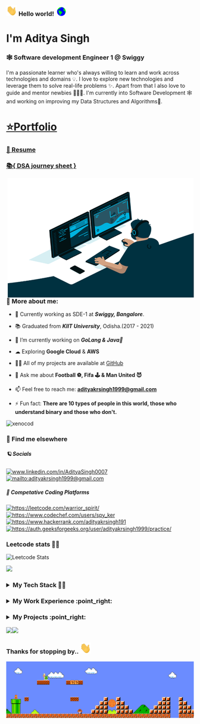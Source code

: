 
### <img src="https://github.com/XenoCod/XenoCod/blob/main/gifs/Hi.gif" width="29" height="29"> **Hello world!** &nbsp;<img src="https://github.com/XenoCod/XenoCod/blob/main/gifs/Earth.gif" width="24" height="24">
# I'm Aditya Singh&nbsp;
<h3 align="left">🕸️ Software development Engineer 1 @ Swiggy</h3>

<p align="left"> I'm a passionate learner who's always willing to learn and work across technologies and domains 💡. I love to explore new technologies and leverage them to solve real-life problems ✨. Apart from that I also love to guide and mentor newbies 👨🏻‍💻. I'm currently into Software Development 🕸️ and working on improving my Data Structures and Algorithms🌟. </p>  

# [⭐Portfolio ](https://adityakrsingh.xyz)


### [👔 Resume](https://drive.google.com/file/d/1x6xBsTnqBvmehkUhho7LSlsZSyUtVB0u/view?usp=sharing) 

### [📚{ DSA journey sheet }](https://github.com/XenoCod/Code-Commit)


<img align="right" alt="GIF" src="https://github.com/XenoCod/XenoCod/blob/main/gifs/code.gif"  width="500" height="320"/>

<h3>🧐 More about me: </h3>

- 👔 Currently working as SDE-1 at ***Swiggy, Bangalore***.

- 📚 Graduated from ***KIIT University***, Odisha.(2017 - 2021)

- 🔭 I’m currently working on ***GoLang & Java🚀***

- ☁ Exploring **Google Cloud** & **AWS**

- 👨‍💻 All of my projects are available at [GitHub](https://github.com/XenoCod?tab=repositories)

- 💬 Ask me about **Football ⚽, Fifa 🕹 & Man United 😈**

- 📫 Feel free to reach me: **adityakrsingh1999@gmail.com**

- ⚡ Fun fact: **There are 10 types of people in this world, those who understand binary and those who don't.**

<p align="left"> <img src="https://komarev.com/ghpvc/?username=xenocod&label=Profile%20views&color=0e75b6&style=flat" alt="xenocod" /> </p>

<h3 align="left">📢 Find me elsewhere</h3>
<p align="left">
<h5 align="left">🪐 Socials</h5>
<a href="https://linkedin.com/in/aditya-singh-8430771a8/" target="blank"><img align="center" src="https://img.shields.io/badge/LinkedIn-0077B5?style=for-the-badge&logo=linkedin&logoColor=white" alt="www.linkedin.com/in/AdityaSingh0007"/></a>
<a href="mailto:adityakrsingh1999@gmail.com" target="blank"><img align="center" src="https://img.shields.io/badge/Gmail-D14836?style=for-the-badge&logo=gmail&logoColor=white" alt="mailto:adityakrsingh1999@gmail.com"  /></a>

</p>
<p align="left">
<h5 align="left">🏅 Competative Coding Platforms</h5>
<a href="https://www.leetcode.com/war_hammer" target="blank"><img align="center" src="https://img.shields.io/badge/-LeetCode-FFA116?style=for-the-badge&logo=LeetCode&logoColor=black" alt="https://leetcode.com/warrior_spirit/"   /></a>
<a href="https://www.codechef.com/users/spy_ker" target="blank"><img align="center" src="https://img.shields.io/badge/-CodeChef-5B4638?style=for-the-badge&logo=CodeChef&logoColor=white" alt="https://www.codechef.com/users/spy_ker"  /></a>
<a href="https://www.hackerrank.com/adityakrsingh191" target="blank"><img align="center" src="https://img.shields.io/badge/-Hackerrank-2EC866?style=for-the-badge&logo=HackerRank&logoColor=white" alt="https://www.hackerrank.com/adityakrsingh191" /></a>
<a href="https://auth.geeksforgeeks.org/user/adityakrsingh1999/practice/" target="blank"><img align="center" src="https://img.shields.io/badge/-GeeksforGeeks-0F9D58?style=flat-square&logo=GeeksforGeeks&logoColor=white" alt="https://auth.geeksforgeeks.org/user/adityakrsingh1999/practice/" height="25"  /></a>

### Leetcode stats 🙇‍♂️
![Leetcode Stats](https://leetcode.card.workers.dev/?username=war_hammer&theme=dark&extension=activity)

![](https://github-readme-streak-stats.herokuapp.com/?user=xenocod&theme=dark)

</p>
<h3>
<details>
<summary><b>My Tech Stack 👨‍💻  </b></summary>
	
<p align="left"> 
	<h3 align="left">Programming Languages</h3> 
	<a href="https://www.java.com" target="_blank"> <img src="https://raw.githubusercontent.com/devicons/devicon/master/icons/java/java-original.svg" alt="java" width="82px" height="52px" padding= "10px"/> </a> 
	<a href="https://developer.mozilla.org/en-US/docs/Web/JavaScript" target="_blank"> <img src="https://raw.githubusercontent.com/devicons/devicon/master/icons/javascript/javascript-original.svg" alt="javascript" width="82px" height="52px" padding= "10px"/> </a>
	<a href="https://www.w3schools.com/cs/" target="_blank"> <img src="https://raw.githubusercontent.com/devicons/devicon/master/icons/csharp/csharp-original.svg" alt="csharp" width="82" height="52px"/> </a>
	<hr>
	<h3 align="left">Frontend Development</h3>
	<a href="https://www.w3.org/html/" target="_blank"> <img src="https://raw.githubusercontent.com/devicons/devicon/master/icons/html5/html5-original-wordmark.svg" alt="html5" width="82px" height="52px" padding= "10px"/> </a> 
	<a href="https://www.w3schools.com/css/" target="_blank"> <img src="https://raw.githubusercontent.com/devicons/devicon/master/icons/css3/css3-original-wordmark.svg" alt="css3" width="82px" height="52px" padding= "10px"/> </a> 
	<a href="https://reactjs.org/" target="_blank"> <img src="https://raw.githubusercontent.com/devicons/devicon/master/icons/react/react-original-wordmark.svg" alt="react" width="82px" height="52px" padding= "10px"/> </a> 
	 <a href="https://nextjs.org/" target="_blank"> <img src="https://cdn.worldvectorlogo.com/logos/nextjs-3.svg" alt="nextjs" width="82px" height="52px"/> </a>
	<a href="https://getbootstrap.com" target="_blank"> <img src="https://raw.githubusercontent.com/devicons/devicon/master/icons/bootstrap/bootstrap-plain-wordmark.svg" alt="bootstrap" width="82px" height="52px" padding= "10px"/> </a> 
	<a href="https://tailwindcss.com/" target="_blank"> <img src="https://www.vectorlogo.zone/logos/tailwindcss/tailwindcss-icon.svg" alt="tailwind" width="82px" height="52px" padding= "10px"/> </a> 
	<a href="https://redux.js.org" target="_blank"> <img src="https://raw.githubusercontent.com/devicons/devicon/master/icons/redux/redux-original.svg" alt="redux" width="80" height="52"/> </a>
	<a href="https://sass-lang.com" target="_blank"> <img src="https://raw.githubusercontent.com/devicons/devicon/master/icons/sass/sass-original.svg" alt="sass" width="80" height="52"/> </a> 
	<a href="https://pugjs.org" target="_blank"> <img src="https://cdn.worldvectorlogo.com/logos/pug.svg" alt="pug" width="82px" height="52px" padding= "10px"/> </a> 
	<a href="https://materializecss.com/" target="_blank"> <img src="https://raw.githubusercontent.com/prplx/svg-logos/5585531d45d294869c4eaab4d7cf2e9c167710a9/svg/materialize.svg" alt="materialize" width="82" height="52"/> </a>
	<hr>
	<h3 align="left">Backend Development</h3>
	<a href="https://firebase.google.com/" target="_blank"> <img src="https://www.vectorlogo.zone/logos/firebase/firebase-icon.svg" alt="firebase" width="82px" height="52px"/> </a>
	<a href="https://nodejs.org" target="_blank"> <img src="https://raw.githubusercontent.com/devicons/devicon/master/icons/nodejs/nodejs-original-wordmark.svg" alt="nodejs" width="82px" height="70px" padding= "10px"/> </a> 
	<a href="https://expressjs.com" target="_blank"> <img src="https://raw.githubusercontent.com/devicons/devicon/master/icons/express/express-original-wordmark.svg" alt="express" width="82px" height="70px" padding= "10px"/> </a> 
	<hr>
	<h3 align="left">Framework</h3>
	</a> <a href="https://dotnet.microsoft.com/" target="_blank"> <img src="https://raw.githubusercontent.com/devicons/devicon/master/icons/dot-net/dot-net-original-wordmark.svg" alt="dotnet" width="80" height="52"/> </a>
	<hr>
	<h3 align="left">Mobile App Development</h3>
	<a href="https://developer.android.com" target="_blank"> <img src="https://raw.githubusercontent.com/devicons/devicon/master/icons/android/android-original-wordmark.svg" alt="android" width="82px" height="52px" padding= "10px"/> </a> 
	<hr>
	<h3 align="left">Database</h3>
	<a href="https://www.mongodb.com/" target="_blank"> <img src="https://raw.githubusercontent.com/devicons/devicon/master/icons/mongodb/mongodb-original-wordmark.svg" alt="mongodb" width="82px" height="52px" padding= "10px"/> </a> 
	<a href="https://www.mysql.com/" target="_blank"> <img src="https://raw.githubusercontent.com/devicons/devicon/master/icons/mysql/mysql-original-wordmark.svg" alt="mysql" width="80" height="52"/> </a> 
	<a href="https://www.oracle.com/" target="_blank"> <img src="https://raw.githubusercontent.com/devicons/devicon/master/icons/oracle/oracle-original.svg" alt="oracle" width="80" height="52"/> </a> 
	<hr>
	<h3 align="left">DevOps</h3>
	<a href="https://aws.amazon.com" target="_blank"> <img src="https://raw.githubusercontent.com/devicons/devicon/master/icons/amazonwebservices/amazonwebservices-original-wordmark.svg" alt="aws" width="82px" height="52px" padding= "10px"/> </a> 
	<a href="https://cloud.google.com" target="_blank"> <img src="https://www.vectorlogo.zone/logos/google_cloud/google_cloud-icon.svg" alt="gcp" width="52px" height="52px" padding= "10px"/> </a> 
	<a href="https://azure.microsoft.com/en-in/" target="_blank"> <img src="https://www.vectorlogo.zone/logos/microsoft_azure/microsoft_azure-icon.svg" alt="azure" width="80px" height="52px"/> </a>
	<a href="https://www.docker.com/" target="_blank"> <img src="https://raw.githubusercontent.com/devicons/devicon/master/icons/docker/docker-original-wordmark.svg" alt="docker" width="80" height="52"/> </a> 
	 <a href="https://kubernetes.io" target="_blank"> <img src="https://www.vectorlogo.zone/logos/kubernetes/kubernetes-icon.svg" alt="kubernetes" width="80" height="52"/></a>
<hr>
	<h3 align="left">Softwares</h3>
	<a href="https://www.figma.com/" target="_blank"> <img src="https://www.vectorlogo.zone/logos/figma/figma-icon.svg" alt="figma" width="80" height="52"/> </a>
	<a href="https://www.adobe.com/products/xd.html" target="_blank"> <img src="https://cdn.worldvectorlogo.com/logos/adobe-xd.svg" alt="xd" width="82px" height="52px" padding= "10px"/> </a> 
	<a href="https://postman.com" target="_blank"> <img src="https://www.vectorlogo.zone/logos/getpostman/getpostman-icon.svg" alt="postman" width="52px" height="52px" padding= "10px"/> </a> 
	<hr>
	<h3 align="left">Others</h3>
	<a href="https://git-scm.com/" target="_blank"> <img src="https://www.vectorlogo.zone/logos/git-scm/git-scm-icon.svg" alt="git" width="82px" height="52px" padding= "10px"/> </a> 
	<hr>
</p>
	

</details>
</h3>
<h3>
 <details> 
	 <summary><b> My Work Experience :point_right: </b></summary>
<table>
  <thead>
    <tr>
      	<th>Job Name</th>
	<th>Organization</th>
      	<th>Roles & responsibilities</th>
      	<th>Duration</th>
	</tr>
  </thead>
  <tbody>
	<tr>
      	<td><b>SDE 1</b></td>
	<td><a href="https://www.swiggy.com/" target="_blank" >Swiggy</a></td>
      	<td>Building Swiggy Instamart</td>
      	<td>Mar 2022 - Present</td>
    	</tr>
  	<tr>
	<tr>
      	<td><b>SDE 1</b></td>
	<td><a href="https://www.epam.com/" target="_blank" >Epam Systems</a></td>
      	<td>Building software on Java stack</td>
      	<td>Nov 2021 - March 2022</td>
    	</tr>
  	<tr>
      	<td><b>Data Analyst Intern</b></td>
	<td><a href="https://www.highradius.com/" target="_blank" >HighRadius Corporation</a></td>
      	<td>Worked on the development and implementation of new quantitative models in
order to stabilize the business and maximize efficiency.</td>
      	<td>April 2020 - June 2020</td>
    	</tr>
    	<tr>
      	<td><b>Data Analyst Intern</b></td>
	<td><a href="https://home.kpmg/xx/en/home.html" target="_blank" >KPMG India</a></td>
      	<td>Filtering & building dashboards using Tableau.</td>
      	<td>July 2020 - August 2020</td>
    	</tr>
	<tr>
      	<td><b>Expert at Chegg </b></td>
	<td><a onclick="window.open(this.href,'_blank');return false;" href="https://www.chegg.com/" >Chegg India</a></td>
      	<td>Solving questions.</td>
      	<td>Dec 2019 - March 2020</td>
    	</tr>
	
  </tbody>
</table>
		 
</details>
	</h3>
<h3>
<details>
<summary> My Projects :point_right:</summary>
<table>
  <thead>
    <tr>
      <th>Project Name</th>
      <th>Technologies used</th>
      <th>Description</th>
	<th>Difficulty</th>
    </tr>
  </thead>
  <tbody>
	   <tr>
      	<td><a href= "https://xenocod.github.io/Restaurant-page/index.html" target="_blank">Restaurant Website</td>
      	<td>HTML, CSS</td>
      	<td>A simple responsive Landing page for an Restaurant.</td>
	<td>⭐</td>
    	</tr>
    	<tr>
      	<td><a href="https://xenocod.github.io/School-Library/index.html">School Library</a></td>
      	<td>HTML, CSS, JavaScript</td>
	<td>A Responsive web library app which keeps the logs of the books issued & return from the library.</td>
	<td>⭐</td>
    	</tr>
	<tr>
      	<td>COVID 19 Spread Map</td>
      	<td>HTML, CSS, Javascript</td>
      	<td>A website which displays the confirmed cases count all over the world.</td>
	<td>⭐</td>
   	 </tr>
	<tr>
      	<td><a href= "https://xenocod.github.io/JS-Calculator/index.html" target="_blank">Calculator</td>
      	<td>HTML, CSS, JavaScript</td>
      	<td>A simple Calculator built using HTML, CSS, JavaScript.</td>
	<td>⭐⭐</td>
    	</tr>
	<tr>
      	<td><a href="https://xenocod.github.io/News-Website/index.html">News Website</a></td>
      	<td>HTML, CSS, JavaScript</td>
      	<td>A Responsive news website that fetches top news based on the interest entered by the user.</td>
	<td>⭐⭐</td>
    	</tr>
	  <tr>
      <td><a href="https://xenocod.github.io/Cabbie-Cab/index.html" target="_blank">Cabbie-Cab</a></td>
      <td>HTML, CSS, Javascript</td>
      <td>A static Cab booking website which validates the information given by the user with built in regex and proceeds to book a cab accordingly.</td>
	<td>⭐⭐</td>
    </tr>
    	<tr>
      <td><a href="https://xenocod.github.io/Note-taking-app/index.html" target="_blank">Notes Taking app</a></td>
      <td>HTML, CSS, Javascript</td>
      <td>A web app where user can make, modify notes with an additional Reminder functionality.</td>
	<td>⭐⭐</td>
    </tr>
	  	<tr>
      <td><a href="https://github.com/XenoCod/To-do-Daily" target="_blank">To-do-Daily</a></td>
      <td>React, Javascript</td>
      <td>A responsive to-do list/ Note taking app made with React.</td>
	<td>⭐⭐</td>
    </tr>
	   <tr>
      	<td><a href= "https://xenocod.github.io/Postman-Clone/index.html" target="_blank">Postman Clone</a></td>
      	<td>HTML, CSS, JavaScript</td>
      	<td>A app that is able to process GET and POST requests from the user.</td>
	<td>⭐⭐⭐</td>
    	</tr>
	<tr>
      <td><a href= "https://youremojiapp.netlify.app/">Emoji app</a></td>
      <td>HTML, CSS, JavaScript, React.JS</td>
      <td>Helps the user to identify the emoji entered by him.</td>
	<td>⭐⭐⭐</td>
    </tr>
    <tr>
      <td>Music Academy School website</td>
      <td>HTML, CSS, JavaScript, Pug, Node.js, Express.js, MongoDB, Apache2</td>
      <td>A fully responsive end-to-end website where a user can browse through the website, open different pages & can apply for admisson in the School. </td>
	<td>⭐⭐⭐⭐</td>
    </tr>
	    <tr>
      <td><a href="https://ballblogs.netlify.app/">Ball-Blogs: Blogging website</a></td>
      <td>HTML, CSS, JavaScript</td>
      <td>A responsive multipage blogging website made with HTML, CSS, JS. Made only with HTML, CSS & JS as a challenge which helped me improve my CSS concepts & Design.</td>
	<td>⭐⭐⭐</td>
    </tr>
	 <tr>
      <td><a href="https://adityakrsingh.xyz">Aditya Singh</a></td>
      <td>React, ExpressJS</td>
      <td>Personal Portfolio website made with React, Styled Components, Material UI. Hosted on Vercel.</td>
	<td>⭐⭐⭐⭐⭐</td>
    </tr>
  <tr>
      <td><a href="https://netflix-clone-71028.web.app/">Netflix Clone</a></td>
      <td>React, JavaScript, Firebase, CSS, TMDB api.</td>
      <td>A Netflix clone made with React & Redux as a template to maintain the Login/ Logout state of the user. Using Firebase on the backend for User Authentication  & Firestore as a database provided by Firebase. Hosted on Firebase Hosting.</td>
	<td>⭐⭐⭐⭐⭐</td>
    </tr>
	  <tr>
      <td><a href="https://channel-opal.vercel.app/">Chanel: A 1v1 Chat Application.</a></td>
      <td>Next.JS, ReactJS, Material UI, Styled components, Firebase, Firestore.</td>
      <td>A 1v1 Chat App made wih NextJS & ReactJS powered with Google Authentication by Firebase. The user is able to chat with the recipient EmailId entered & is able to see the recipient's last seen status which is powered by TimeAgo library. It uses Firebase in the backend to make collection of the chat in the Firestore database for each user history. NextJS gives us Static Site Generation as well as Server Side Rendering which makes the components to load up blazingly fast. Deployed on Vercel.</td>
	<td>⭐⭐⭐⭐⭐</td>
    </tr>
	    <tr>
      <td><a href="https://slack-x-c8c12.web.app/">Groupify: A group chat application.</a></td>
      <td>ReactJS, Material UI, Styled components, Firebase,  Firebase hooks, Firestore.</td>
      <td>A group chat application where the user can create/ interact with different channels present. It uses Google authentication powered by Firebase. Redux is use to maintain the user Login/ Logout state. Made with Styled components & Material UI. It uses Firestore as a Real-time Database to store various chatID & their messages collections.</td>
	<td>⭐⭐⭐⭐⭐</td>
    </tr>
<tr>
      <td><a href="https://film-zilla.vercel.app/">FilmZilla: A Movie website.</a></td>
      <td>ReactJS, NextJS, Tailwind CSS, TMDB api</td>
      <td>A Responsive movie website made with ReactJS, NextJS & Tailwind CSS. NextJS enables to achieve ServerSide Rendering which inturn makes the website Light & Fast. Images support <b>lazy Loading</b>  for better SEO. Tailwind CSS powers the website to become completely mobile friendly to scalling up for an Full 4k monitor.The movie posters are fetched by TMDB api which is a free movie database API. </td>
	<td>⭐⭐⭐⭐⭐</td>
    </tr>
<tr>
      <td><a href="https://facebook-ish.vercel.app/">Facebook-ish: A social media clone.</a></td>
      <td>ReactJS, NextJS, Tailwind CSS, Facebook authentication</td>
      <td>A fully responsive social media clone made in NextJS, styled with TailWindCSS. It uses fully secured Facebook Authentication provided by Facebook. User is able to upload posts both as a media and captions or text. Server-Side-rendering is made possible with NextJS which makes the rendering extremely fast. </td>
	<td>⭐⭐⭐⭐⭐</td>
    </tr>
	  <tr>
      <td><a href="https://e-commerce-app-lyart.vercel.app/">Amazon Clone: E-commerce App</a></td>
      <td>NextJS, Stripe API, Tailwind CSS, Firebase, NextAuth</td>
      <td>A Amazon clone designed with Tailwind CSS, complete E-Commerce functionality including Payment Processing (Stripe API) and User Authentication (Firebase). </td>
	<td>⭐⭐⭐⭐⭐</td>
    </tr>
</tbody>
</table>
</details>
	</h3>



<img src='https://github-readme-stats.vercel.app/api?username=xenocod&show_icons=true&theme=tokyonight&count_private=true&line_height=40'  align="left" />
<img src='https://github-readme-stats.vercel.app/api/top-langs/?username=xenocod&theme=tokyonight&hide_langs_below=4' />
<br/>
	

### Thanks for stopping by.. <img src="https://github.com/XenoCod/XenoCod/blob/main/gifs/Hi.gif"  width="30" height="30">
<img src="https://github.com/XenoCod/XenoCod/blob/main/gifs/Mario_Gameplay.gif" alt="Mario Game" width="980">
<br>
